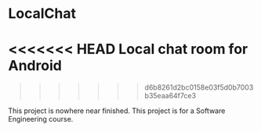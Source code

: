 # LocalChat
<<<<<<< HEAD
Local chat room for Android
=======
>>>>>>> d6b8261d2bc0158e03f5d0b7003b35eaa64f7ce3

This project is nowhere near finished.
This project is for a Software Engineering course.
